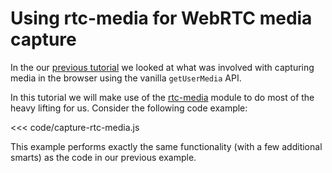 # Using rtc-media for WebRTC media capture

In the our [previous tutorial](tutorial-capture-media.html) we looked at what was involved with capturing media in the browser using the vanilla `getUserMedia` API.

In this tutorial we will make use of the [rtc-media](/module-rtc-media.html) module to do most of the heavy lifting for us.  Consider the following code example:

<<< code/capture-rtc-media.js

This example performs exactly the same functionality (with a few additional smarts) as the code in our previous example.